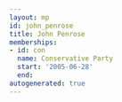 ```yaml
---
layout: mp
id: john_penrose
title: John Penrose
memberships:
- id: con
  name: Conservative Party
  start: '2005-06-28'
  end: 
autogenerated: true
---
```

